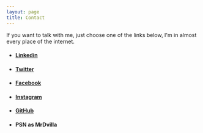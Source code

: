 ```yaml
---
layout: page
title: Contact
---
```


If you want to talk with me, just choose one of the links below, I'm in almost every place of the internet. 

- #### [Linkedin](https://linkedin.com/in/hallessandro/)
- #### [Twitter](https://twitter.com/Hallessandrodjs)
- #### [Facebook](https://www.facebook.com/hallessandro.dvilla)
- #### [Instagram](https://www.instagram.com/hallessandrodjs/)
- #### [GitHub](https://github.com/Hallessandro)
- #### PSN as MrDvilla